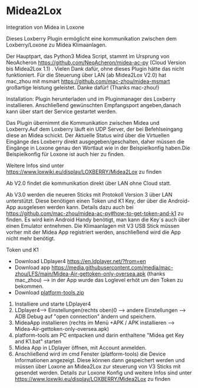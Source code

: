 # Midea2Lox
Integration von Midea in Loxone

Dieses Loxberry Plugin ermöglicht eine kommunikation zwischen dem Loxberry/Loxone zu Midea Klimaanlagen.

Der Hauptpart, das Python3 Midea Script, stammt im Ursprung von NeoAcheron https://github.com/NeoAcheron/midea-ac-py (Cloud Version bis Midea2Lox 1.1) . Vielen Dank dafür, ohne dieses Plugin hätte das nicht funktioniert.
Für die Steuerung über LAN (ab Midea2Lox V2.0) hat mac_zhou mit msmart https://github.com/mac-zhou/midea-msmart großartige leistung geleistet. Danke dafür! (Thanks mac-zhou!)

Installation:
Plugin herunterladen und im Pluginmanager des Loxberry installieren.
Anschließend gewünschten Empfangsport angeben,danach kann über start der Service gestartet werden.

Das Plugin übernimmt die Kommunikation zwischen Midea und Loxberry.Auf dem Loxberry läuft ein UDP Server, der bei Befehlseingang diese an Midea schickt. Der Aktuelle Status wird über die Virtuellen Eingänge des Loxberry direkt ausgegeben/geschalten,
daher müssen die Eingänge in Loxone genau den Wortlaut wie in der Beispielkonfig haben.Die Beispielkonfig für Loxone ist auch hier zu finden.

Weitere Infos sind unter https://www.loxwiki.eu/display/LOXBERRY/Midea2Lox zu finden

Ab V2.0 findet die kommunikation direkt über LAN ohne Cloud statt. 

Ab V3.0 werden die neueren Sticks mit Protokoll Version 3 über LAN unterstützt.
Diese benötigen einen Token und K1 Key, der über die Android-App ausgelesen werden kann. Details dazu auch bei https://github.com/mac-zhou/midea-ac-py#how-to-get-token-and-k1 zu finden.
Es wird kein Android Handy benötigt, man kann die Key´s auch über einen Emulator entnehmen. Die Klimaanlagen mit V3 USB Stick müssen vorher mit der Midea App registriert werden, anschließend wird die App nicht mehr benötigt.

Token und K1
- Download LDplayer4 https://en.ldplayer.net/?from=en
- Download app https://media.githubusercontent.com/media/mac-zhou/LFS/main/Midea-Air-gettoken-only-oversea.apk (thanks mac_zhou) --> in der App wurde das Loglevel erhöt um den Token zu bekommen.
- Download [platform-tools.zip](https://github.com/seppe912/Midea2Lox/files/6986140/platform-tools.zip)

1. Installiere und starte LDplayer4
2. LDplayer4--> Einstellungen(rechts oben)0 --> andere Einstellungen --> ADB Debug auf "open connection" ändern und speichern.
3. MideaApp installieren (rechts im Menü +APK / APK installieren --> Midea-Air-gettoken-only-oversea.apk)
4. platform-tools am PC entpacken und darin enthaltene "Midea get Key and K1.bat" starten
5. Midea App in LDplayer öffnen, mit Account anmelden.
6. Anschließend wird im cmd Fenster (platform-tools) die Device Informationen angezeigt. Diese können dann gespeichert werden und müssen über Loxone an Midea2Lox zur steuerung von V3 Sticks mit gesendet werden.
Details zur Loxone Konfig und weitere Infos sind unter https://www.loxwiki.eu/display/LOXBERRY/Midea2Lox zu finden
